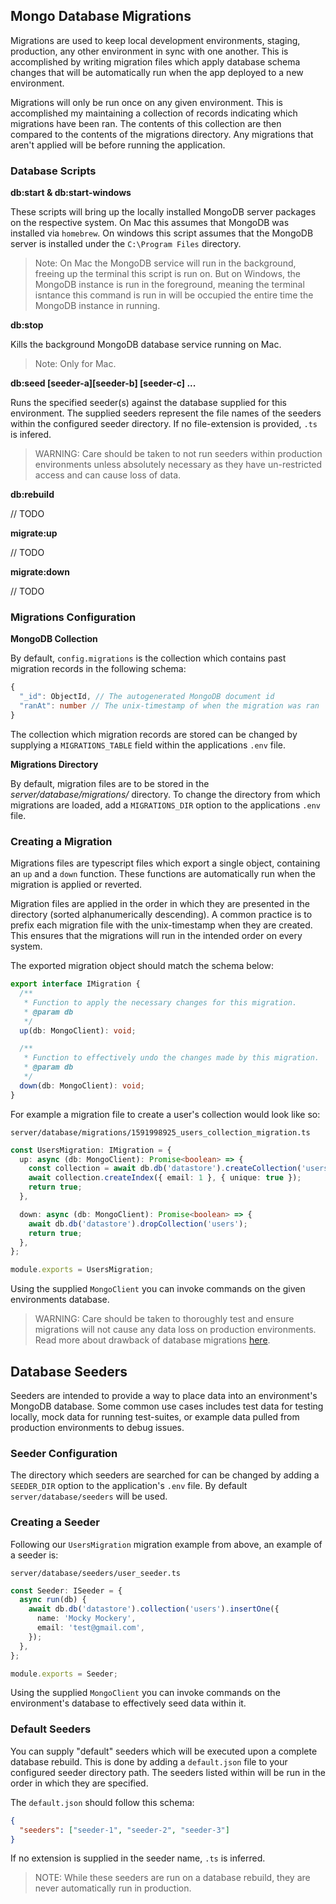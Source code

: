 ## Mongo Database Migrations

Migrations are used to keep local development environments, staging, production, any other environment in sync with
one another. This is accomplished by writing migration files which apply database schema changes that will be automatically
run when the app deployed to a new environment.

Migrations will only be run once on any given environment. This is accomplished
my maintaining a collection of records indicating which migrations have been ran. The contents
of this collection are then compared to the contents of the migrations directory. Any migrations
that aren't applied will be before running the application.

### Database Scripts

**db:start & db:start-windows**

These scripts will bring up the locally installed MongoDB server packages on the respective system. On Mac this assumes that MongoDB was installed
via `homebrew`. On windows this script assumes that the MongoDB server is installed under the `C:\Program Files` directory.

> Note: On Mac the MongoDB service will run in the background, freeing up the terminal this script is run on. But on Windows,
> the MongoDB instance is run in the foreground, meaning the terminal isntance this command is run in will be occupied the entire
> time the MongoDB instance in running.

**db:stop**

Kills the background MongoDB database service running on Mac.

> Note: Only for Mac.

**db:seed [seeder-a][seeder-b] [seeder-c] ...**

Runs the specified seeder(s) against the database supplied for this environment. The supplied seeders represent the file names of the
seeders within the configured seeder directory. If no file-extension is provided, `.ts` is infered.

> WARNING: Care should be taken to not run seeders within production environments unless absolutely necessary as they have un-restricted access and can cause loss of data.

**db:rebuild**

// TODO

**migrate:up**

// TODO

**migrate:down**

// TODO

### Migrations Configuration

**MongoDB Collection**

By default, `config.migrations` is the collection which contains past migration records in the following schema:

```typescript
{
  "_id": ObjectId, // The autogenerated MongoDB document id
  "ranAt": number // The unix-timestamp of when the migration was ran
}
```

The collection which migration records are stored can be changed by supplying a `MIGRATIONS_TABLE` field within the
applications `.env` file.

**Migrations Directory**

By default, migration files are to be stored in the _server/database/migrations/_ directory. To change the directory from
which migrations are loaded, add a `MIGRATIONS_DIR` option to the applications `.env` file.

### Creating a Migration

Migrations files are typescript files which export a single object, containing an `up` and a `down` function.
These functions are automatically run when the migration is applied or reverted.

Migration files are applied in the order in which they are presented in the directory (sorted alphanumerically descending).
A common practice is to prefix each migration file with the unix-timestamp when they are created.
This ensures that the migrations will run in the intended order on every system.

The exported migration object should match the schema below:

```typescript
export interface IMigration {
  /**
   * Function to apply the necessary changes for this migration.
   * @param db
   */
  up(db: MongoClient): void;

  /**
   * Function to effectively undo the changes made by this migration.
   * @param db
   */
  down(db: MongoClient): void;
}
```

For example a migration file to create a user's collection would look like so:

`server/database/migrations/1591998925_users_collection_migration.ts`

```typescript
const UsersMigration: IMigration = {
  up: async (db: MongoClient): Promise<boolean> => {
    const collection = await db.db('datastore').createCollection('users', {});
    await collection.createIndex({ email: 1 }, { unique: true });
    return true;
  },

  down: async (db: MongoClient): Promise<boolean> => {
    await db.db('datastore').dropCollection('users');
    return true;
  },
};

module.exports = UsersMigration;
```

Using the supplied `MongoClient` you can invoke commands on the given environments database.

> WARNING: Care should be taken to thoroughly test and ensure migrations will not cause any data loss
> on production environments. Read more about drawback of database migrations [here](https://en.wikipedia.org/wiki/Schema_migration).

## Database Seeders

Seeders are intended to provide a way to place data into an environment's MongoDB database. Some common
use cases includes test data for testing locally, mock data for running test-suites, or example data pulled
from production environments to debug issues.

### Seeder Configuration

The directory which seeders are searched for can be changed by adding a `SEEDER_DIR` option to the application's `.env` file.
By default `server/database/seeders` will be used.

### Creating a Seeder

Following our `UsersMigration` migration example from above, an example of a seeder is:

`server/database/seeders/user_seeder.ts`

```typescript
const Seeder: ISeeder = {
  async run(db) {
    await db.db('datastore').collection('users').insertOne({
      name: 'Mocky Mockery',
      email: 'test@gmail.com',
    });
  },
};

module.exports = Seeder;
```

Using the supplied `MongoClient` you can invoke commands on the environment's database to effectively seed data within it.

### Default Seeders

You can supply "default" seeders which will be executed upon a complete database rebuild. This is done by adding a `default.json`
file to your configured seeder directory path. The seeders listed within will be run in
the order in which they are specified.

The `default.json` should follow this schema:

```json
{
  "seeders": ["seeder-1", "seeder-2", "seeder-3"]
}
```

If no extension is supplied in the seeder name, `.ts` is inferred.

> NOTE: While these seeders are run on a database rebuild, they are never automatically run in production.
